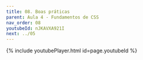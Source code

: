 ```yaml
---
title: 08. Boas práticas
parent: Aula 4 - Fundamentos de CSS
nav_order: 08
youtubeId: nJKAVXA921I
next: ../05
---
```


{% include youtubePlayer.html id=page.youtubeId %}

